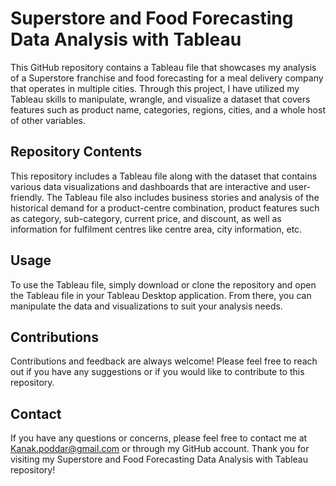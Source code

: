 # Superstore and Food Forecasting Data Analysis with Tableau
This GitHub repository contains a Tableau file that showcases my analysis of a Superstore franchise and food forecasting for a meal delivery company that operates in multiple cities. Through this project, I have utilized my Tableau skills to manipulate, wrangle, and visualize a dataset that covers features such as product name, categories, regions, cities, and a whole host of other variables.

## Repository Contents
This repository includes a Tableau file along with the dataset that contains various data visualizations and dashboards that are interactive and user-friendly. The Tableau file also includes business stories and analysis of the historical demand for a product-centre combination, product features such as category, sub-category, current price, and discount, as well as information for fulfilment centres like centre area, city information, etc.

## Usage
To use the Tableau file, simply download or clone the repository and open the Tableau file in your Tableau Desktop application. From there, you can manipulate the data and visualizations to suit your analysis needs.

## Contributions
Contributions and feedback are always welcome! Please feel free to reach out if you have any suggestions or if you would like to contribute to this repository.

## Contact
If you have any questions or concerns, please feel free to contact me at Kanak.poddar@gmail.com or through my GitHub account. Thank you for visiting my Superstore and Food Forecasting Data Analysis with Tableau repository!
